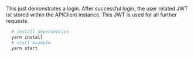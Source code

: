 This just demonstrates a login. After successful login, the user related JWT ist stored within the APIClient instance. This JWT is used for all further requests.

```bash
  # install dependencies
  yarn install
  # start example
  yarn start
```
